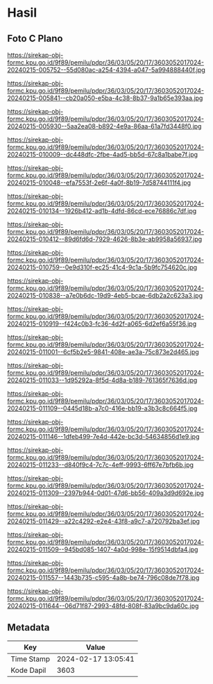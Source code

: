 # Hasil

## Foto C Plano

https://sirekap-obj-formc.kpu.go.id/9f89/pemilu/pdpr/36/03/05/20/17/3603052017024-20240215-005752--55d080ac-a254-4394-a047-5a994888440f.jpg

https://sirekap-obj-formc.kpu.go.id/9f89/pemilu/pdpr/36/03/05/20/17/3603052017024-20240215-005841--cb20a050-e5ba-4c38-8b37-9a1b65e393aa.jpg

https://sirekap-obj-formc.kpu.go.id/9f89/pemilu/pdpr/36/03/05/20/17/3603052017024-20240215-005930--5aa2ea08-b892-4e9a-86aa-61a7fd3448f0.jpg

https://sirekap-obj-formc.kpu.go.id/9f89/pemilu/pdpr/36/03/05/20/17/3603052017024-20240215-010009--dc448dfc-2fbe-4ad5-bb5d-67c8a1babe7f.jpg

https://sirekap-obj-formc.kpu.go.id/9f89/pemilu/pdpr/36/03/05/20/17/3603052017024-20240215-010048--efa7553f-2e6f-4a0f-8b19-7d58744111f4.jpg

https://sirekap-obj-formc.kpu.go.id/9f89/pemilu/pdpr/36/03/05/20/17/3603052017024-20240215-010134--1926b412-ad1b-4dfd-86cd-ece76886c7df.jpg

https://sirekap-obj-formc.kpu.go.id/9f89/pemilu/pdpr/36/03/05/20/17/3603052017024-20240215-010412--89d6fd6d-7929-4626-8b3e-ab9958a56937.jpg

https://sirekap-obj-formc.kpu.go.id/9f89/pemilu/pdpr/36/03/05/20/17/3603052017024-20240215-010759--0e9d310f-ec25-41c4-9c1a-5b9fc754620c.jpg

https://sirekap-obj-formc.kpu.go.id/9f89/pemilu/pdpr/36/03/05/20/17/3603052017024-20240215-010838--a7e0b6dc-19d9-4eb5-bcae-6db2a2c623a3.jpg

https://sirekap-obj-formc.kpu.go.id/9f89/pemilu/pdpr/36/03/05/20/17/3603052017024-20240215-010919--f424c0b3-fc36-4d2f-a065-6d2ef6a55f36.jpg

https://sirekap-obj-formc.kpu.go.id/9f89/pemilu/pdpr/36/03/05/20/17/3603052017024-20240215-011001--6cf5b2e5-9841-408e-ae3a-75c873e2d465.jpg

https://sirekap-obj-formc.kpu.go.id/9f89/pemilu/pdpr/36/03/05/20/17/3603052017024-20240215-011033--1d95292a-8f5d-4d8a-b189-761365f7636d.jpg

https://sirekap-obj-formc.kpu.go.id/9f89/pemilu/pdpr/36/03/05/20/17/3603052017024-20240215-011109--0445d18b-a7c0-416e-bb19-a3b3c8c664f5.jpg

https://sirekap-obj-formc.kpu.go.id/9f89/pemilu/pdpr/36/03/05/20/17/3603052017024-20240215-011146--1dfeb499-7e4d-442e-bc3d-54634856d1e9.jpg

https://sirekap-obj-formc.kpu.go.id/9f89/pemilu/pdpr/36/03/05/20/17/3603052017024-20240215-011233--d840f9c4-7c7c-4eff-9993-6ff67e7bfb6b.jpg

https://sirekap-obj-formc.kpu.go.id/9f89/pemilu/pdpr/36/03/05/20/17/3603052017024-20240215-011309--2397b944-0d01-47d6-bb56-409a3d9d692e.jpg

https://sirekap-obj-formc.kpu.go.id/9f89/pemilu/pdpr/36/03/05/20/17/3603052017024-20240215-011429--a22c4292-e2e4-43f8-a9c7-a720792ba3ef.jpg

https://sirekap-obj-formc.kpu.go.id/9f89/pemilu/pdpr/36/03/05/20/17/3603052017024-20240215-011509--945bd085-1407-4a0d-998e-15f9514dbfa4.jpg

https://sirekap-obj-formc.kpu.go.id/9f89/pemilu/pdpr/36/03/05/20/17/3603052017024-20240215-011557--1443b735-c595-4a8b-be74-796c08de7f78.jpg

https://sirekap-obj-formc.kpu.go.id/9f89/pemilu/pdpr/36/03/05/20/17/3603052017024-20240215-011644--06d71f87-2993-48fd-808f-83a9bc9da60c.jpg


## Metadata

| Key        | Value               |
| ---------- | ------------------- |
| Time Stamp | 2024-02-17 13:05:41 |
| Kode Dapil | 3603                |



